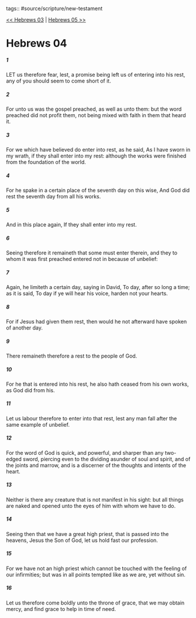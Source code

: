 tags:: #source/scripture/new-testament

[<< Hebrews 03](/new-testament/19_Hebrews/Hebrews_03.md) | [Hebrews 05 >>](/new-testament/19_Hebrews/Hebrews_05.md)

# Hebrews 04

##### 1

LET us therefore fear, lest, a promise being left us of entering into his rest, any of you should seem to come short of it.

##### 2

For unto us was the gospel preached, as well as unto them: but the word preached did not profit them, not being mixed with faith in them that heard it.

##### 3

For we which have believed do enter into rest, as he said, As I have sworn in my wrath, if they shall enter into my rest: although the works were finished from the foundation of the world.

##### 4

For he spake in a certain place of the seventh day on this wise, And God did rest the seventh day from all his works.

##### 5

And in this place again, If they shall enter into my rest.

##### 6

Seeing therefore it remaineth that some must enter therein, and they to whom it was first preached entered not in because of unbelief:

##### 7

Again, he limiteth a certain day, saying in David, To day, after so long a time; as it is said, To day if ye will hear his voice, harden not your hearts.

##### 8

For if Jesus had given them rest, then would he not afterward have spoken of another day.

##### 9

There remaineth therefore a rest to the people of God.

##### 10

For he that is entered into his rest, he also hath ceased from his own works, as God did from his.

##### 11

Let us labour therefore to enter into that rest, lest any man fall after the same example of unbelief.

##### 12

For the word of God is quick, and powerful, and sharper than any two-edged sword, piercing even to the dividing asunder of soul and spirit, and of the joints and marrow, and is a discerner of the thoughts and intents of the heart.

##### 13

Neither is there any creature that is not manifest in his sight: but all things are naked and opened unto the eyes of him with whom we have to do.

##### 14

Seeing then that we have a great high priest, that is passed into the heavens, Jesus the Son of God, let us hold fast our profession.

##### 15

For we have not an high priest which cannot be touched with the feeling of our infirmities; but was in all points tempted like as we are, yet without sin.

##### 16

Let us therefore come boldly unto the throne of grace, that we may obtain mercy, and find grace to help in time of need.
